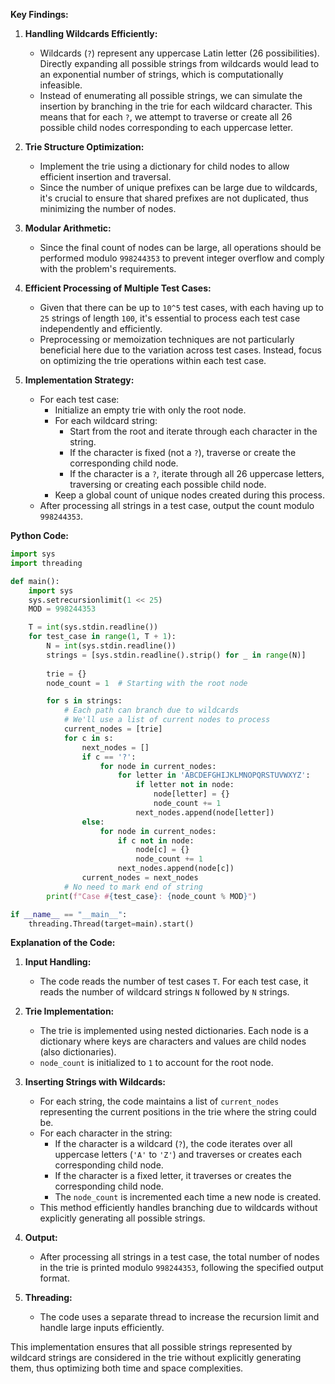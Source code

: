 **Key Findings:**

1. **Handling Wildcards Efficiently:**
   - Wildcards (`?`) represent any uppercase Latin letter (26 possibilities). Directly expanding all possible strings from wildcards would lead to an exponential number of strings, which is computationally infeasible.
   - Instead of enumerating all possible strings, we can simulate the insertion by branching in the trie for each wildcard character. This means that for each `?`, we attempt to traverse or create all 26 possible child nodes corresponding to each uppercase letter.

2. **Trie Structure Optimization:**
   - Implement the trie using a dictionary for child nodes to allow efficient insertion and traversal.
   - Since the number of unique prefixes can be large due to wildcards, it's crucial to ensure that shared prefixes are not duplicated, thus minimizing the number of nodes.

3. **Modular Arithmetic:**
   - Since the final count of nodes can be large, all operations should be performed modulo `998244353` to prevent integer overflow and comply with the problem's requirements.

4. **Efficient Processing of Multiple Test Cases:**
   - Given that there can be up to `10^5` test cases, with each having up to `25` strings of length `100`, it's essential to process each test case independently and efficiently.
   - Preprocessing or memoization techniques are not particularly beneficial here due to the variation across test cases. Instead, focus on optimizing the trie operations within each test case.

5. **Implementation Strategy:**
   - For each test case:
     - Initialize an empty trie with only the root node.
     - For each wildcard string:
       - Start from the root and iterate through each character in the string.
       - If the character is fixed (not a `?`), traverse or create the corresponding child node.
       - If the character is a `?`, iterate through all 26 uppercase letters, traversing or creating each possible child node.
     - Keep a global count of unique nodes created during this process.
   - After processing all strings in a test case, output the count modulo `998244353`.

**Python Code:**

```python
import sys
import threading

def main():
    import sys
    sys.setrecursionlimit(1 << 25)
    MOD = 998244353

    T = int(sys.stdin.readline())
    for test_case in range(1, T + 1):
        N = int(sys.stdin.readline())
        strings = [sys.stdin.readline().strip() for _ in range(N)]
        
        trie = {}
        node_count = 1  # Starting with the root node

        for s in strings:
            # Each path can branch due to wildcards
            # We'll use a list of current nodes to process
            current_nodes = [trie]
            for c in s:
                next_nodes = []
                if c == '?':
                    for node in current_nodes:
                        for letter in 'ABCDEFGHIJKLMNOPQRSTUVWXYZ':
                            if letter not in node:
                                node[letter] = {}
                                node_count += 1
                            next_nodes.append(node[letter])
                else:
                    for node in current_nodes:
                        if c not in node:
                            node[c] = {}
                            node_count += 1
                        next_nodes.append(node[c])
                current_nodes = next_nodes
            # No need to mark end of string
        print(f"Case #{test_case}: {node_count % MOD}")

if __name__ == "__main__":
    threading.Thread(target=main).start()
```

**Explanation of the Code:**

1. **Input Handling:**
   - The code reads the number of test cases `T`. For each test case, it reads the number of wildcard strings `N` followed by `N` strings.

2. **Trie Implementation:**
   - The trie is implemented using nested dictionaries. Each node is a dictionary where keys are characters and values are child nodes (also dictionaries).
   - `node_count` is initialized to `1` to account for the root node.

3. **Inserting Strings with Wildcards:**
   - For each string, the code maintains a list of `current_nodes` representing the current positions in the trie where the string could be.
   - For each character in the string:
     - If the character is a wildcard (`?`), the code iterates over all uppercase letters (`'A'` to `'Z'`) and traverses or creates each corresponding child node.
     - If the character is a fixed letter, it traverses or creates the corresponding child node.
     - The `node_count` is incremented each time a new node is created.
   - This method efficiently handles branching due to wildcards without explicitly generating all possible strings.

4. **Output:**
   - After processing all strings in a test case, the total number of nodes in the trie is printed modulo `998244353`, following the specified output format.

5. **Threading:**
   - The code uses a separate thread to increase the recursion limit and handle large inputs efficiently.

This implementation ensures that all possible strings represented by wildcard strings are considered in the trie without explicitly generating them, thus optimizing both time and space complexities.